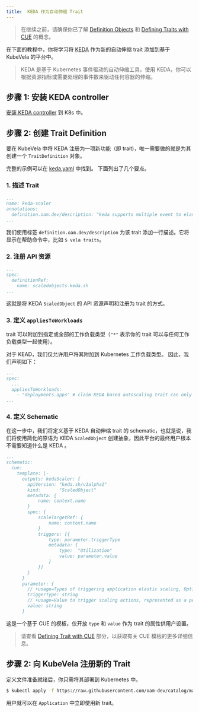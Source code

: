 ```yaml
---
title:  KEDA 作为自动伸缩 Trait
---
```


> 在继续之前，请确保你已了解 [Definition Objects](definition-and-templates) 和 [Defining Traits with CUE](/docs/cue/trait) 的概念。

在下面的教程中，你将学习将 [KEDA](https://keda.sh/) 作为新的自动伸缩 trait 添加到基于 KubeVela 的平台中。

> KEDA 是基于 Kubernetes 事件驱动的自动伸缩工具。使用 KEDA，你可以根据资源指标或需要处理的事件数来驱动任何容器的伸缩。

## 步骤 1: 安装 KEDA controller

[安装 KEDA controller](https://keda.sh/docs/2.2/deploy/) 到 K8s 中。

## 步骤 2: 创建 Trait Definition

要在 KubeVela 中将 KEDA 注册为一项新功能（即 trait)，唯一需要做的就是为其创建一个 `TraitDefinition` 对象。

完整的示例可以在 [keda.yaml](https://github.com/oam-dev/catalog/blob/master/registry/keda-scaler.yaml) 中找到。
下面列出了几个要点。

### 1. 描述 Trait

```yaml
...
name: keda-scaler
annotations:
  definition.oam.dev/description: "keda supports multiple event to elastically scale applications, this scaler only applies to deployment as example"
...
```

我们使用标签 `definition.oam.dev/description` 为该 trait 添加一行描述。它将显示在帮助命令中，比如 `$ vela traits`。

### 2. 注册 API 资源

```yaml
...
spec:
  definitionRef:
    name: scaledobjects.keda.sh
...
```

这就是将 KEDA `ScaledObject` 的 API 资源声明和注册为 trait 的方式。

### 3. 定义 `appliesToWorkloads`

trait 可以附加到指定或全部的工作负载类型（`"*"` 表示你的 trait 可以与任何工作负载类型一起使用）。

对于 KEAD，我们仅允许用户将其附加到 Kubernetes 工作负载类型。 因此，我们声明如下：

```yaml
...
spec:
  ...
  appliesToWorkloads:
    - "deployments.apps" # claim KEDA based autoscaling trait can only attach to Kubernetes Deployment workload type.
...
``` 

### 4. 定义 Schematic

在这一步中，我们将定义基于 KEDA 自动伸缩 trait 的 schematic，也就是说，我们将使用简化的原语为 KEDA `ScaledObject` 创建抽象，因此平台的最终用户根本不需要知道什么是 KEDA 。


```yaml
...
schematic:
  cue:
    template: |-
      outputs: kedaScaler: {
      	apiVersion: "keda.sh/v1alpha1"
      	kind:       "ScaledObject"
      	metadata: {
      		name: context.name
      	}
      	spec: {
      		scaleTargetRef: {
      			name: context.name
      		}
      		triggers: [{
      			type: parameter.triggerType
      			metadata: {
      				type:  "Utilization"
      				value: parameter.value
      			}
      		}]
      	}
      }
      parameter: {
      	// +usage=Types of triggering application elastic scaling, Optional: cpu, memory
      	triggerType: string
      	// +usage=Value to trigger scaling actions, represented as a percentage of the requested value of the resource for the pods. like: "60"(60%)
      	value: string
      }
 ```

这是一个基于 CUE 的模板，仅开放 `type` 和 `value` 作为 trait 的属性供用户设置。

> 请查看 [Defining Trait with CUE](../cue/trait) 部分，以获取有关 CUE 模板的更多详细信息。

## 步骤 2: 向 KubeVela 注册新的 Trait  

定义文件准备就绪后，你只需将其部署到 Kubernetes 中。

```bash
$ kubectl apply -f https://raw.githubusercontent.com/oam-dev/catalog/master/registry/keda-scaler.yaml
```

用户就可以在 `Application` 中立即使用新 trait。

